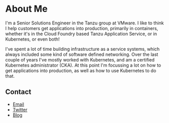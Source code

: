# About Me

I'm a Senior Solutions Engineer in the Tanzu group at VMware. I like to think I help customers get applications into production, primarily in containers, whether it's in the Cloud Foundry based Tanzu Application Service, or in Kubernetes, or even both!

I've spent a lot of time building infrastructure as a service systems, which always included some kind of software defined networking. Over the last couple of years I've mostly worked with Kubernetes, and am a certified Kubernetes administrator (CKA). At this point I'm focussing a lot on how to get applications into production, as well as how to use Kubernetes to do that.

## Contact

* [Email](mailto:curtis@serverascode.com)
* [Twitter](https://twitter.com/ccollicutt)
* [Blog](https://serverascode.com)
